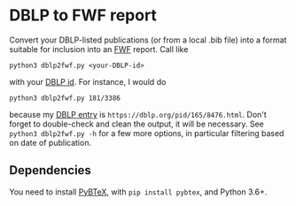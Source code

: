 # DBLP to FWF report

Convert your DBLP-listed publications (or from a local .bib file) into a format suitable for inclusion into an [FWF](https://fwf.ac.at) report. Call like

	python3 dblp2fwf.py <your-DBLP-id>

with your [DBLP id](https://blog.dblp.org/2020/08/18/new-dblp-url-scheme-and-api-changes/). For instance, I would do
	
	python3 dblp2fwf.py 181/3386

because my [DBLP entry](https://dblp.org/pid/165/8476.html) is `https://dblp.org/pid/165/8476.html`.
Don't forget to double-check and clean the output, it will be necessary.
See `python3 dblp2fwf.py -h` for a few more options, in particular filtering based on date of publication.

## Dependencies

You need to install [PyBTeX](https://pybtex.org/), with `pip install pybtex`, and Python 3.6+.
